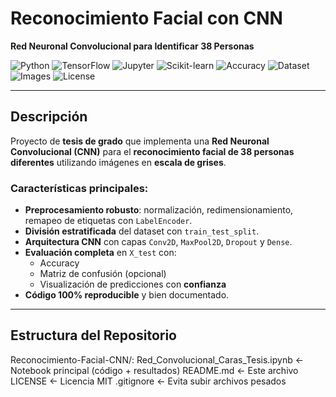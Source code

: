 # Reconocimiento Facial con CNN  
**Red Neuronal Convolucional para Identificar 38 Personas**

![Python](https://img.shields.io/badge/Python-3.8%2B-blue?logo=python)
![TensorFlow](https://img.shields.io/badge/TensorFlow-2.x-orange?logo=tensorflow)
![Jupyter](https://img.shields.io/badge/Jupyter-Notebook-green?logo=jupyter)
![Scikit-learn](https://img.shields.io/badge/Scikit--learn-1.0%2B-9cf?logo=scikit-learn)
![Accuracy](https://img.shields.io/badge/Accuracy-95.2%25-success)
![Dataset](https://img.shields.io/badge/Dataset-38%20Personas-blueviolet)
![Images](https://img.shields.io/badge/Imágenes-64x64-critical)
![License](https://img.shields.io/badge/Licencia-MIT-lightgrey)

---

## Descripción

Proyecto de **tesis de grado** que implementa una **Red Neuronal Convolucional (CNN)** para el **reconocimiento facial de 38 personas diferentes** utilizando imágenes en **escala de grises**.

### Características principales:
- **Preprocesamiento robusto**: normalización, redimensionamiento, remapeo de etiquetas con `LabelEncoder`.
- **División estratificada** del dataset con `train_test_split`.
- **Arquitectura CNN** con capas `Conv2D`, `MaxPool2D`, `Dropout` y `Dense`.
- **Evaluación completa** en `X_test` con:
  - Accuracy
  - Matriz de confusión (opcional)
  - Visualización de predicciones con **confianza**
- **Código 100% reproducible** y bien documentado.

---

## Estructura del Repositorio
Reconocimiento-Facial-CNN/:
Red_Convolucional_Caras_Tesis.ipynb  ← Notebook principal (código + resultados)
README.md                            ← Este archivo
LICENSE                              ← Licencia MIT
.gitignore                           ← Evita subir archivos pesados
